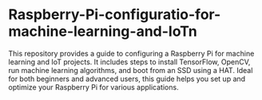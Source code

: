 # Raspberry-Pi-configuratio-for-machine-learning-and-IoTn
This repository provides a guide to configuring a Raspberry Pi for machine learning and IoT projects. It includes steps to install TensorFlow, OpenCV, run machine learning algorithms, and boot from an SSD using a HAT. Ideal for both beginners and advanced users, this guide helps you set up and optimize your Raspberry Pi for various applications.
